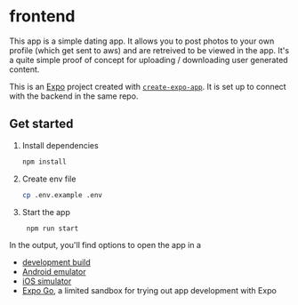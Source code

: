 # frontend

This app is a simple dating app. It allows you to post photos to your own profile (which get sent to aws) and are retreived to be viewed in the app. It's a quite simple proof of concept for uploading / downloading user generated content.

This is an [Expo](https://expo.dev) project created with [`create-expo-app`](https://www.npmjs.com/package/create-expo-app). It is set up to connect with the backend in the same repo.

## Get started

1. Install dependencies

   ```bash
   npm install
   ```

2. Create env file
 
    ```bash
    cp .env.example .env
    ```

3. Start the app

   ```bash
    npm run start
   ```

In the output, you'll find options to open the app in a

- [development build](https://docs.expo.dev/develop/development-builds/introduction/)
- [Android emulator](https://docs.expo.dev/workflow/android-studio-emulator/)
- [iOS simulator](https://docs.expo.dev/workflow/ios-simulator/)
- [Expo Go](https://expo.dev/go), a limited sandbox for trying out app development with Expo